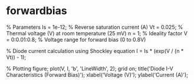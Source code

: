 # forwardbias
% Parameters
Is = 1e-12; % Reverse saturation current (A)
Vt = 0.025; % Thermal voltage (V) at room temperature (25 mV)
n = 1;      % Ideality factor
V = 0:0.01:0.8; % Voltage range for forward bias (0 to 0.8V)

% Diode current calculation using Shockley equation
I = Is * (exp(V / (n * Vt)) - 1);

% Plotting
figure;
plot(V, I, 'b', 'LineWidth', 2);
grid on;
title('Diode I-V Characteristics (Forward Bias)');
xlabel('Voltage (V)');
ylabel('Current (A)');
